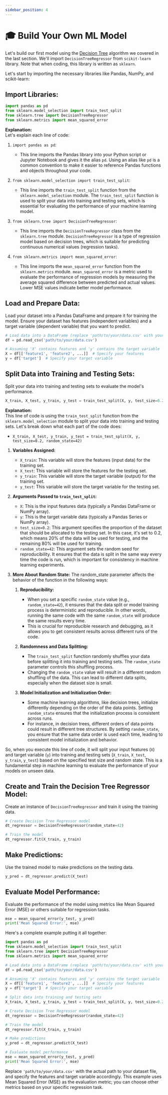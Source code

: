 ```yaml
---
sidebar_position: 4
---
```


# 🎓 Build Your Own ML Model
Let's build our first model using the [Decision Tree](decision-tree.md) algorithm we covered in the last section. We'll import `DecisionTreeRegressor` from `scikit-learn` library. Note that when coding, this library is written as `sklearn`. 

Let's start by importing the necessary libraries like Pandas, NumPy, and scikit-learn:

## Import Libraries:

   ```python
   import pandas as pd
   from sklearn.model_selection import train_test_split
   from sklearn.tree import DecisionTreeRegressor
   from sklearn.metrics import mean_squared_error
   ```

**Explanation:**  
Let's explain each line of code:
1. `import pandas as pd`:
   - This line imports the Pandas library into your Python script or Jupyter Notebook and gives it the alias `pd`. Using an alias like `pd` is a common convention to make it easier to reference Pandas functions and objects throughout your code.

2. `from sklearn.model_selection import train_test_split`:
   - This line imports the `train_test_split` function from the `sklearn.model_selection` module. The `train_test_split` function is used to split your data into training and testing sets, which is essential for evaluating the performance of your machine learning model.

3. `from sklearn.tree import DecisionTreeRegressor`:
   - This line imports the `DecisionTreeRegressor` class from the `sklearn.tree` module. `DecisionTreeRegressor` is a type of regression model based on decision trees, which is suitable for predicting continuous numerical values (regression tasks).

4. `from sklearn.metrics import mean_squared_error`:
   - This line imports the `mean_squared_error` function from the `sklearn.metrics` module. `mean_squared_error` is a metric used to evaluate the performance of regression models by measuring the average squared difference between predicted and actual values. Lower MSE values indicate better model performance.


## Load and Prepare Data:
Load your dataset into a Pandas DataFrame and prepare it for training the model. Ensure your dataset has features (independent variables) and a target variable (dependent variable) that you want to predict.

   ```python
   # Load data into a DataFrame (replace 'path/to/your/data.csv' with your file path)
   df = pd.read_csv('path/to/your/data.csv')

   # Assuming 'X' contains features and 'y' contains the target variable
   X = df[['feature1', 'feature2', ...]]  # Specify your features
   y = df['target']  # Specify your target variable
   ```

## Split Data into Training and Testing Sets:
Split your data into training and testing sets to evaluate the model's performance.

   ```python
   X_train, X_test, y_train, y_test = train_test_split(X, y, test_size=0.2, random_state=42)
   ```
**Explanation:**    
This line of code is using the `train_test_split` function from the `sklearn.model_selection` module to split your data into training and testing sets. Let's break down what each part of the code does:

- `X_train, X_test, y_train, y_test = train_test_split(X, y, test_size=0.2, random_state=42)`

1. **Variables Assigned:**
   - `X_train`: This variable will store the features (input data) for the training set.
   - `X_test`: This variable will store the features for the testing set.
   - `y_train`: This variable will store the target variable (output) for the training set.
   - `y_test`: This variable will store the target variable for the testing set.

2. **Arguments Passed to `train_test_split`:**
   - `X`: This is the input features data (typically a Pandas DataFrame or NumPy array).
   - `y`: This is the target variable data (typically a Pandas Series or NumPy array).
   - `test_size=0.2`: This argument specifies the proportion of the dataset that should be allocated to the testing set. In this case, it's set to 0.2, which means 20% of the data will be used for testing, and the remaining 80% will be used for training.
   - `random_state=42`: This argument sets the random seed for reproducibility. It ensures that the data is split in the same way every time the code is run, which is important for consistency in machine learning experiments.
  
3. **More About Random State:**
The random_state parameter affects the behavior of the function in the following ways:

   1. **Reproducibility:**
      - When you set a specific `random_state` value (e.g., `random_state=42`), it ensures that the data split or model training process is deterministic and reproducible. In other words, running the same code with the same `random_state` will produce the same results every time.
      - This is crucial for reproducible research and debugging, as it allows you to get consistent results across different runs of the code.

   2. **Randomness and Data Splitting:**
      - The `train_test_split` function randomly shuffles your data before splitting it into training and testing sets. The `random_state` parameter controls this shuffling process.
      - Changing the `random_state` value will result in a different random shuffling of the data. This can lead to different data splits, especially when the dataset size is small.

   3. **Model Initialization and Initialization Order:**
      - Some machine learning algorithms, like decision trees, initialize differently depending on the order of the data points. Setting `random_state` ensures that the initialization process is consistent across runs.
      - For instance, in decision trees, different orders of data points could result in different tree structures. By setting `random_state`, you ensure that the same data order is used each time, leading to consistent model initialization and behavior.

So, when you execute this line of code, it will split your input features (`X`) and target variable (`y`) into training and testing sets (`X_train`, `X_test`, `y_train`, `y_test`) based on the specified test size and random state. This is a fundamental step in machine learning to evaluate the performance of your models on unseen data.

## Create and Train the Decision Tree Regressor Model:
Create an instance of `DecisionTreeRegressor` and train it using the training data.

   ```python
   # Create Decision Tree Regressor model
   dt_regressor = DecisionTreeRegressor(random_state=42)

   # Train the model
   dt_regressor.fit(X_train, y_train)
   ```

## Make Predictions:
Use the trained model to make predictions on the testing data.

   ```python
   y_pred = dt_regressor.predict(X_test)
   ```
## Evaluate Model Performance:
Evaluate the performance of the model using metrics like Mean Squared Error (MSE) or others suitable for regression tasks.

   ```python
   mse = mean_squared_error(y_test, y_pred)
   print('Mean Squared Error:', mse)
   ```

Here's a complete example putting it all together:

```python
import pandas as pd
from sklearn.model_selection import train_test_split
from sklearn.tree import DecisionTreeRegressor
from sklearn.metrics import mean_squared_error

# Load data into a DataFrame (replace 'path/to/your/data.csv' with your file path)
df = pd.read_csv('path/to/your/data.csv')

# Assuming 'X' contains features and 'y' contains the target variable
X = df[['feature1', 'feature2', ...]]  # Specify your features
y = df['target']  # Specify your target variable

# Split data into training and testing sets
X_train, X_test, y_train, y_test = train_test_split(X, y, test_size=0.2, random_state=42)

# Create Decision Tree Regressor model
dt_regressor = DecisionTreeRegressor(random_state=42)

# Train the model
dt_regressor.fit(X_train, y_train)

# Make predictions
y_pred = dt_regressor.predict(X_test)

# Evaluate model performance
mse = mean_squared_error(y_test, y_pred)
print('Mean Squared Error:', mse)
```

Replace `'path/to/your/data.csv'` with the actual path to your dataset file, and specify the features and target variable accordingly. This example uses Mean Squared Error (MSE) as the evaluation metric; you can choose other metrics based on your specific regression task.
